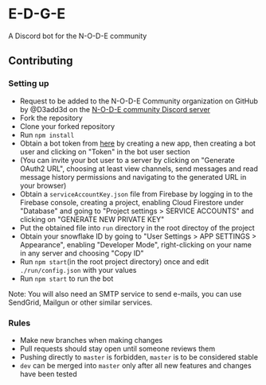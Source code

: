 # E-D-G-E
A Discord bot for the N-O-D-E community

## Contributing

### Setting up

 - Request to be added to the N-O-D-E Community organization on GitHub by @D3add3d on the [N-O-D-E community Discord server](https://discord.gg/g9uvEAP)
 - Fork the repository
 - Clone your forked repository
 - Run `npm install`
 - Obtain a bot token from [here](https://discordapp.com/developers/applications/me) by creating a new app, then creating a bot user and clicking on "Token" in the bot user section
 - (You can invite your bot user to a server by clicking on "Generate OAuth2 URL", choosing at least view channels, send messages and read message history permissions and navigating to the generated URL in your browser) 
 - Obtain a `serviceAccountKey.json` file from Firebase by logging in to the Firebase console, creating a project, enabling Cloud Firestore under "Database" and going to "Project settings > SERVICE ACCOUNTS" and clicking on "GENERATE NEW PRIVATE KEY"
 - Put the obtained file into `run` directory in the root directoy of the project
 - Obtain your snowflake ID by going to "User Settings > APP SETTINGS > Appearance", enabling "Developer Mode", right-clicking on your name in any server and choosing "Copy ID"
 - Run `npm start`(in the root project directory) once and edit `./run/config.json` with your values
 - Run `npm start` to run the bot
 
 Note: You will also need an SMTP service to send e-mails, you can use SendGrid, Mailgun or other similar services.
 
### Rules
 
 - Make new branches when making changes
 - Pull requests should stay open until someone reviews them
 - Pushing directly to `master` is forbidden, `master` is to be considered stable
 - `dev` can be merged into `master` only after all new features and changes have been tested
